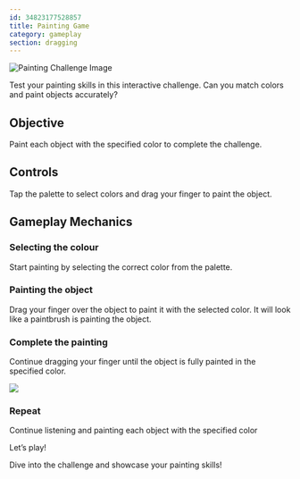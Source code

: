 ```yaml
---
id: 34823177528857
title: Painting Game
category: gameplay
section: dragging
---
```

![Painting Challenge Image](https://help.studycat.com/hc/article_attachments/34823177517721)

Test your painting skills in this interactive challenge. Can you match colors and paint objects accurately?

Objective
---------

Paint each object with the specified color to complete the challenge.

Controls
--------

Tap the palette to select colors and drag your finger to paint the object.

Gameplay Mechanics
------------------

### Selecting the colour

Start painting by selecting the correct color from the palette.

### Painting the object

Drag your finger over the object to paint it with the selected color. It will look like a paintbrush is painting the object.

### Complete the painting

Continue dragging your finger until the object is fully painted in the specified color.

![](https://help.studycat.com/hc/article_attachments/34967665665945)

### Repeat

Continue listening and painting each object with the specified color

Let’s play!

Dive into the challenge and showcase your painting skills!